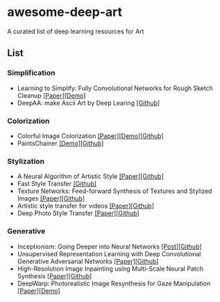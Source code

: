 # awesome-deep-art
A curated list of deep learning resources for Art

## List

### Simplification
* Learning to Simplify: Fully Convolutional Networks for Rough Sketch Cleanup [[Paper]](http://hi.cs.waseda.ac.jp/~esimo/publications/SimoSerraSIGGRAPH2016.pdf)[[Demo]](http://hi.cs.waseda.ac.jp:8081/)
* DeepAA: make Ascii Art by Deep Learing [[Github]](https://github.com/OsciiArt/DeepAA)

### Colorization
* Colorful Image Colorization [[Paper]](https://arxiv.org/pdf/1603.08511.pdf)[[Demo]](http://demos.algorithmia.com/colorize-photos/)[[Github]](https://github.com/richzhang/colorization)
* PaintsChainer [[Demo]](http://paintschainer.preferred.tech/)[[Github]](https://github.com/pfnet/PaintsChainer)

### Stylization
* A Neural Algorithm of Artistic Style [[Paper]](https://arxiv.org/pdf/1508.06576v2.pdf)[[Github]](https://github.com/jcjohnson/neural-style)
* Fast Style Transfer [[Github]](https://github.com/lengstrom/fast-style-transfer)
* Texture Networks: Feed-forward Synthesis of Textures and Stylized Images [[Paper]](https://arxiv.org/abs/1603.03417)[[Github]](https://github.com/DmitryUlyanov/texture_nets)
* Artistic style transfer for videos [[Paper]](https://arxiv.org/abs/1604.08610)[[Github]](https://github.com/manuelruder/artistic-videos)
* Deep Photo Style Transfer [[Paper]](https://arxiv.org/abs/1703.07511)[[Github]](https://github.com/luanfujun/deep-photo-styletransfer)

### Generative
* Inceptionism: Going Deeper into Neural Networks [[Post]](https://research.googleblog.com/2015/06/inceptionism-going-deeper-into-neural.html)[[Github]](https://github.com/google/deepdream)
* Unsupervised Representation Learning with Deep Convolutional Generative Adversarial Networks [[Paper]](https://arxiv.org/abs/1511.06434)[[Github]](https://github.com/Newmu/dcgan_code)
* High-Resolution Image Inpainting using Multi-Scale Neural Patch Synthesis [[Paper]](https://arxiv.org/abs/1611.09969)[[Github]](https://github.com/leehomyc/High-Res-Neural-Inpainting)
* DeepWarp: Photorealistic Image Resynthesis for Gaze Manipulation [[Paper]](http://sites.skoltech.ru/compvision/projects/deepwarp/files/deepwarp_eccv2016.pdf)[[Demo]](http://sites.skoltech.ru/compvision/projects/deepwarp/)

